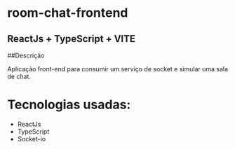# room-chat-frontend

## ReactJs + TypeScript + VITE


##Descrição

Aplicação front-end para consumir um serviço de socket e simular uma sala de chat.

# Tecnologias usadas:

- ReactJs
- TypeScript
- Socket-io
